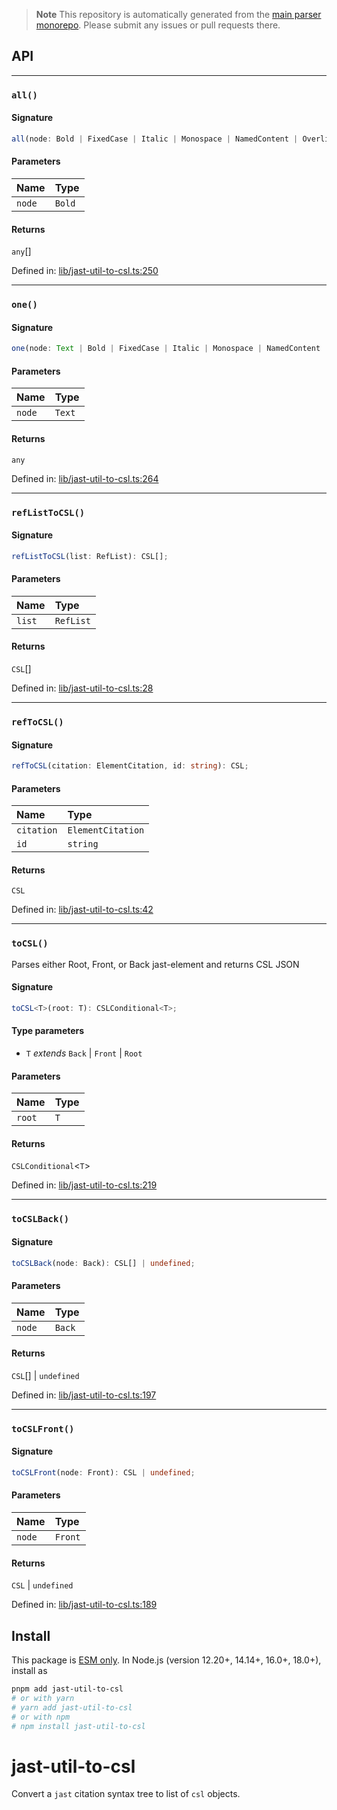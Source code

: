 > **Note**
> This repository is automatically generated from the [main parser monorepo](https://github.com/TrialAndErrorOrg/parsers). Please submit any issues or pull requests there.

## API

***

### `all()`

#### Signature

```ts
all(node: Bold | FixedCase | Italic | Monospace | NamedContent | Overline | Roman | Ruby | SansSerif | Sc | Strike | StyledContent | Sub | Sup | Underline | AbbrevJournaltitle | Abbrev | Def | Abstract | Label | ObjectId | P | Sec | Title | AccessDate | Ack | KwdGroup | RefList | SubjGroup | Address | AddrLine | City | Country | Email | ExtLink | Fax | Institution | InstitutionWrap | Phone | PostalCode | State | Uri | Alternatives | ChemStruct | IndexTerm | IndexTermrangeend | InlineFormula | InlineGraphic | InlineMedia | MilestoneEnd | MilestoneStart | PrivateChar | AffAlternatives | Aff | Break | Fn | InlineSupplementarymaterial | RelatedArticle | RelatedObject | Target | Xref | Array | Code | Graphic | Media | Preformat | SupplementaryMaterial | Table | TexMath | TextualForm | AltText | AltTitle | Annotation | Anonymous | AnswerSet | Answer | Explanation | Subtitle | BlockAlternatives | BoxedText | ChemStructwrap | DefList | DispFormula | DispFormulagroup | DispQuote | Fig | FigGroup | FnGroup | Glossary | List | Question | QuestionWrap | QuestionWrapgroup | Speech | Statement | TableWrap | TableWrapgroup | VerseGroup | AppGroup | App | Permissions | SecMeta | Attrib | LongDesc | Tbody | ArticleCategories | SeriesText | SeriesTitle | ArticleId | ArticleMeta | Isbn | ArticleVersion | ArticleVersionalternatives | AuthorNotes | Conference | ContribGroup | Counts | CustomMetagroup | ElocationId | Fpage | FundingGroup | History | Issue | IssueId | IssuePart | IssueSponsor | IssueTitle | IssueTitlegroup | Lpage | PageRange | Product | PubDate | PubDatenotavailable | PubHistory | SelfUri | Supplement | SupportGroup | TitleGroup | TransAbstract | Volume | VolumeId | VolumeIssuegroup | VolumeSeries | ArticleTitle | Article | Back | Body | FloatsGroup | Front | ProcessingMeta | Response | SubArticle | AuthorComment | Corresp | AwardDesc | AwardGroup | AwardId | AwardName | FundingSource | PrincipalAwardrecipient | PrincipalInvestigator | SupportSource | Bio | Notes | SigBlock | Caption | ChapterTitle | CitationAlternatives | ElementCitation | MixedCitation | NlmCitation | Colgroup | Col | CollabAlternatives | Collab | OnBehalfof | Role | Comment | CompoundKwdpart | CompoundKwd | CompoundSubjectpart | CompoundSubject | ConfAcronym | ConfDate | ConfLoc | ConfName | ConfNum | ConfSponsor | ConfTheme | Contrib | ContribId | Degrees | Name | NameAlternatives | StringName | ContributedResourcegroup | ResourceGroup | SupportDescription | CopyrightHolder | CopyrightStatement | CopyrightYear | Count | EquationCount | FigCount | PageCount | RefCount | TableCount | WordCount | CustomMeta | MetaName | MetaValue | DataTitle | DateIncitation | Day | Era | Month | Season | Year | Date | DefHead | DefItem | Term | TermHead | Edition | Etal | Gov | Issn | IssnL | PartTitle | Patent | PersonGroup | PubId | PublisherLoc | PublisherName | Series | Size | Source | Std | StringDate | TransSource | TransTitle | Version | EventDesc | Event | ExtendedBy | FrontStub | JournalMeta | FundingStatement | OpenAccess | GivenNames | GlyphData | GlyphRef | Hr | See | SeeAlso | InstitutionId | IssueSubtitle | TransTitlegroup | JournalId | JournalTitlegroup | Publisher | JournalSubtitle | JournalTitle | Kwd | NestedKwd | LicenseP | Price | License | ListItem | Prefix | Suffix | Surname | TimeStamp | Note | Option | OverlineEnd | OverlineStart | RestrictedBy | QuestionPreamble | Rb | Ref | ResourceName | ResourceWrap | ResourceId | Rp | Rt | Sig | Speaker | StdOrganization | StringConf | Subject | Tfoot | Thead | Tr | TableWrapfoot | Td | Th | TransSubtitle | UnderlineEnd | UnderlineStart | UnstructuredKwdgroup | VerseLine | X): any[];
```

#### Parameters

| Name | Type |
| :------ | :------ |
| `node` | `Bold` | `FixedCase` | `Italic` | `Monospace` | `NamedContent` | `Overline` | `Roman` | `Ruby` | `SansSerif` | `Sc` | `Strike` | `StyledContent` | `Sub` | `Sup` | `Underline` | `AbbrevJournaltitle` | `Abbrev` | `Def` | `Abstract` | `Label` | `ObjectId` | `P` | `Sec` | `Title` | `AccessDate` | `Ack` | `KwdGroup` | `RefList` | `SubjGroup` | `Address` | `AddrLine` | `City` | `Country` | `Email` | `ExtLink` | `Fax` | `Institution` | `InstitutionWrap` | `Phone` | `PostalCode` | `State` | `Uri` | `Alternatives` | `ChemStruct` | `IndexTerm` | `IndexTermrangeend` | `InlineFormula` | `InlineGraphic` | `InlineMedia` | `MilestoneEnd` | `MilestoneStart` | `PrivateChar` | `AffAlternatives` | `Aff` | `Break` | `Fn` | `InlineSupplementarymaterial` | `RelatedArticle` | `RelatedObject` | `Target` | `Xref` | `Array` | `Code` | `Graphic` | `Media` | `Preformat` | `SupplementaryMaterial` | `Table` | `TexMath` | `TextualForm` | `AltText` | `AltTitle` | `Annotation` | `Anonymous` | `AnswerSet` | `Answer` | `Explanation` | `Subtitle` | `BlockAlternatives` | `BoxedText` | `ChemStructwrap` | `DefList` | `DispFormula` | `DispFormulagroup` | `DispQuote` | `Fig` | `FigGroup` | `FnGroup` | `Glossary` | `List` | `Question` | `QuestionWrap` | `QuestionWrapgroup` | `Speech` | `Statement` | `TableWrap` | `TableWrapgroup` | `VerseGroup` | `AppGroup` | `App` | `Permissions` | `SecMeta` | `Attrib` | `LongDesc` | `Tbody` | `ArticleCategories` | `SeriesText` | `SeriesTitle` | `ArticleId` | `ArticleMeta` | `Isbn` | `ArticleVersion` | `ArticleVersionalternatives` | `AuthorNotes` | `Conference` | `ContribGroup` | `Counts` | `CustomMetagroup` | `ElocationId` | `Fpage` | `FundingGroup` | `History` | `Issue` | `IssueId` | `IssuePart` | `IssueSponsor` | `IssueTitle` | `IssueTitlegroup` | `Lpage` | `PageRange` | `Product` | `PubDate` | `PubDatenotavailable` | `PubHistory` | `SelfUri` | `Supplement` | `SupportGroup` | `TitleGroup` | `TransAbstract` | `Volume` | `VolumeId` | `VolumeIssuegroup` | `VolumeSeries` | `ArticleTitle` | `Article` | `Back` | `Body` | `FloatsGroup` | `Front` | `ProcessingMeta` | `Response` | `SubArticle` | `AuthorComment` | `Corresp` | `AwardDesc` | `AwardGroup` | `AwardId` | `AwardName` | `FundingSource` | `PrincipalAwardrecipient` | `PrincipalInvestigator` | `SupportSource` | `Bio` | `Notes` | `SigBlock` | `Caption` | `ChapterTitle` | `CitationAlternatives` | `ElementCitation` | `MixedCitation` | `NlmCitation` | `Colgroup` | `Col` | `CollabAlternatives` | `Collab` | `OnBehalfof` | `Role` | `Comment` | `CompoundKwdpart` | `CompoundKwd` | `CompoundSubjectpart` | `CompoundSubject` | `ConfAcronym` | `ConfDate` | `ConfLoc` | `ConfName` | `ConfNum` | `ConfSponsor` | `ConfTheme` | `Contrib` | `ContribId` | `Degrees` | `Name` | `NameAlternatives` | `StringName` | `ContributedResourcegroup` | `ResourceGroup` | `SupportDescription` | `CopyrightHolder` | `CopyrightStatement` | `CopyrightYear` | `Count` | `EquationCount` | `FigCount` | `PageCount` | `RefCount` | `TableCount` | `WordCount` | `CustomMeta` | `MetaName` | `MetaValue` | `DataTitle` | `DateIncitation` | `Day` | `Era` | `Month` | `Season` | `Year` | `Date` | `DefHead` | `DefItem` | `Term` | `TermHead` | `Edition` | `Etal` | `Gov` | `Issn` | `IssnL` | `PartTitle` | `Patent` | `PersonGroup` | `PubId` | `PublisherLoc` | `PublisherName` | `Series` | `Size` | `Source` | `Std` | `StringDate` | `TransSource` | `TransTitle` | `Version` | `EventDesc` | `Event` | `ExtendedBy` | `FrontStub` | `JournalMeta` | `FundingStatement` | `OpenAccess` | `GivenNames` | `GlyphData` | `GlyphRef` | `Hr` | `See` | `SeeAlso` | `InstitutionId` | `IssueSubtitle` | `TransTitlegroup` | `JournalId` | `JournalTitlegroup` | `Publisher` | `JournalSubtitle` | `JournalTitle` | `Kwd` | `NestedKwd` | `LicenseP` | `Price` | `License` | `ListItem` | `Prefix` | `Suffix` | `Surname` | `TimeStamp` | `Note` | `Option` | `OverlineEnd` | `OverlineStart` | `RestrictedBy` | `QuestionPreamble` | `Rb` | `Ref` | `ResourceName` | `ResourceWrap` | `ResourceId` | `Rp` | `Rt` | `Sig` | `Speaker` | `StdOrganization` | `StringConf` | `Subject` | `Tfoot` | `Thead` | `Tr` | `TableWrapfoot` | `Td` | `Th` | `TransSubtitle` | `UnderlineEnd` | `UnderlineStart` | `UnstructuredKwdgroup` | `VerseLine` | `X` |

#### Returns

`any`[]

Defined in:  [lib/jast-util-to-csl.ts:250](https://github.com/TrialAndErrorOrg/parsers/blob/d1cc864/libs/jast/jast-util-to-csl/src/lib/jast-util-to-csl.ts#L250)

***

### `one()`

#### Signature

```ts
one(node: Text | Bold | FixedCase | Italic | Monospace | NamedContent | Overline | Roman | Ruby | SansSerif | Sc | Strike | StyledContent | Sub | Sup | Underline | AbbrevJournaltitle | Abbrev | Def | Abstract | Label | ObjectId | P | Sec | Title | AccessDate | Ack | KwdGroup | RefList | SubjGroup | Address | AddrLine | City | Country | Email | ExtLink | Fax | Institution | InstitutionWrap | Phone | PostalCode | State | Uri | Alternatives | ChemStruct | IndexTerm | IndexTermrangeend | InlineFormula | InlineGraphic | InlineMedia | MilestoneEnd | MilestoneStart | PrivateChar | AffAlternatives | Aff | Break | Fn | InlineSupplementarymaterial | RelatedArticle | RelatedObject | Target | Xref | Array | Code | Graphic | Media | Preformat | SupplementaryMaterial | Table | TexMath | TextualForm | AltText | AltTitle | Annotation | Anonymous | AnswerSet | Answer | Explanation | Subtitle | BlockAlternatives | BoxedText | ChemStructwrap | DefList | DispFormula | DispFormulagroup | DispQuote | Fig | FigGroup | FnGroup | Glossary | List | Question | QuestionWrap | QuestionWrapgroup | Speech | Statement | TableWrap | TableWrapgroup | VerseGroup | AppGroup | App | Permissions | SecMeta | Attrib | LongDesc | Tbody | ArticleCategories | SeriesText | SeriesTitle | ArticleId | ArticleMeta | Isbn | ArticleVersion | ArticleVersionalternatives | AuthorNotes | Conference | ContribGroup | Counts | CustomMetagroup | ElocationId | Fpage | FundingGroup | History | Issue | IssueId | IssuePart | IssueSponsor | IssueTitle | IssueTitlegroup | Lpage | PageRange | Product | PubDate | PubDatenotavailable | PubHistory | SelfUri | Supplement | SupportGroup | TitleGroup | TransAbstract | Volume | VolumeId | VolumeIssuegroup | VolumeSeries | ArticleTitle | Article | Back | Body | FloatsGroup | Front | ProcessingMeta | Response | SubArticle | AuthorComment | Corresp | AwardDesc | AwardGroup | AwardId | AwardName | FundingSource | PrincipalAwardrecipient | PrincipalInvestigator | SupportSource | Bio | Notes | SigBlock | Caption | ChapterTitle | CitationAlternatives | ElementCitation | MixedCitation | NlmCitation | Colgroup | Col | CollabAlternatives | Collab | OnBehalfof | Role | Comment | CompoundKwdpart | CompoundKwd | CompoundSubjectpart | CompoundSubject | ConfAcronym | ConfDate | ConfLoc | ConfName | ConfNum | ConfSponsor | ConfTheme | Contrib | ContribId | Degrees | Name | NameAlternatives | StringName | ContributedResourcegroup | ResourceGroup | SupportDescription | CopyrightHolder | CopyrightStatement | CopyrightYear | Count | EquationCount | FigCount | PageCount | RefCount | TableCount | WordCount | CustomMeta | MetaName | MetaValue | DataTitle | DateIncitation | Day | Era | Month | Season | Year | Date | DefHead | DefItem | Term | TermHead | Edition | Etal | Gov | Issn | IssnL | PartTitle | Patent | PersonGroup | PubId | PublisherLoc | PublisherName | Series | Size | Source | Std | StringDate | TransSource | TransTitle | Version | EventDesc | Event | ExtendedBy | FrontStub | JournalMeta | FundingStatement | OpenAccess | GivenNames | GlyphData | GlyphRef | Hr | See | SeeAlso | InstitutionId | IssueSubtitle | TransTitlegroup | JournalId | JournalTitlegroup | Publisher | JournalSubtitle | JournalTitle | Kwd | NestedKwd | LicenseP | Price | License | ListItem | Prefix | Suffix | Surname | TimeStamp | Note | Option | OverlineEnd | OverlineStart | RestrictedBy | QuestionPreamble | Rb | Ref | ResourceName | ResourceWrap | ResourceId | Rp | Rt | Sig | Speaker | StdOrganization | StringConf | Subject | Tfoot | Thead | Tr | TableWrapfoot | Td | Th | TransSubtitle | UnderlineEnd | UnderlineStart | UnstructuredKwdgroup | VerseLine | X): any;
```

#### Parameters

| Name | Type |
| :------ | :------ |
| `node` | `Text` | `Bold` | `FixedCase` | `Italic` | `Monospace` | `NamedContent` | `Overline` | `Roman` | `Ruby` | `SansSerif` | `Sc` | `Strike` | `StyledContent` | `Sub` | `Sup` | `Underline` | `AbbrevJournaltitle` | `Abbrev` | `Def` | `Abstract` | `Label` | `ObjectId` | `P` | `Sec` | `Title` | `AccessDate` | `Ack` | `KwdGroup` | `RefList` | `SubjGroup` | `Address` | `AddrLine` | `City` | `Country` | `Email` | `ExtLink` | `Fax` | `Institution` | `InstitutionWrap` | `Phone` | `PostalCode` | `State` | `Uri` | `Alternatives` | `ChemStruct` | `IndexTerm` | `IndexTermrangeend` | `InlineFormula` | `InlineGraphic` | `InlineMedia` | `MilestoneEnd` | `MilestoneStart` | `PrivateChar` | `AffAlternatives` | `Aff` | `Break` | `Fn` | `InlineSupplementarymaterial` | `RelatedArticle` | `RelatedObject` | `Target` | `Xref` | `Array` | `Code` | `Graphic` | `Media` | `Preformat` | `SupplementaryMaterial` | `Table` | `TexMath` | `TextualForm` | `AltText` | `AltTitle` | `Annotation` | `Anonymous` | `AnswerSet` | `Answer` | `Explanation` | `Subtitle` | `BlockAlternatives` | `BoxedText` | `ChemStructwrap` | `DefList` | `DispFormula` | `DispFormulagroup` | `DispQuote` | `Fig` | `FigGroup` | `FnGroup` | `Glossary` | `List` | `Question` | `QuestionWrap` | `QuestionWrapgroup` | `Speech` | `Statement` | `TableWrap` | `TableWrapgroup` | `VerseGroup` | `AppGroup` | `App` | `Permissions` | `SecMeta` | `Attrib` | `LongDesc` | `Tbody` | `ArticleCategories` | `SeriesText` | `SeriesTitle` | `ArticleId` | `ArticleMeta` | `Isbn` | `ArticleVersion` | `ArticleVersionalternatives` | `AuthorNotes` | `Conference` | `ContribGroup` | `Counts` | `CustomMetagroup` | `ElocationId` | `Fpage` | `FundingGroup` | `History` | `Issue` | `IssueId` | `IssuePart` | `IssueSponsor` | `IssueTitle` | `IssueTitlegroup` | `Lpage` | `PageRange` | `Product` | `PubDate` | `PubDatenotavailable` | `PubHistory` | `SelfUri` | `Supplement` | `SupportGroup` | `TitleGroup` | `TransAbstract` | `Volume` | `VolumeId` | `VolumeIssuegroup` | `VolumeSeries` | `ArticleTitle` | `Article` | `Back` | `Body` | `FloatsGroup` | `Front` | `ProcessingMeta` | `Response` | `SubArticle` | `AuthorComment` | `Corresp` | `AwardDesc` | `AwardGroup` | `AwardId` | `AwardName` | `FundingSource` | `PrincipalAwardrecipient` | `PrincipalInvestigator` | `SupportSource` | `Bio` | `Notes` | `SigBlock` | `Caption` | `ChapterTitle` | `CitationAlternatives` | `ElementCitation` | `MixedCitation` | `NlmCitation` | `Colgroup` | `Col` | `CollabAlternatives` | `Collab` | `OnBehalfof` | `Role` | `Comment` | `CompoundKwdpart` | `CompoundKwd` | `CompoundSubjectpart` | `CompoundSubject` | `ConfAcronym` | `ConfDate` | `ConfLoc` | `ConfName` | `ConfNum` | `ConfSponsor` | `ConfTheme` | `Contrib` | `ContribId` | `Degrees` | `Name` | `NameAlternatives` | `StringName` | `ContributedResourcegroup` | `ResourceGroup` | `SupportDescription` | `CopyrightHolder` | `CopyrightStatement` | `CopyrightYear` | `Count` | `EquationCount` | `FigCount` | `PageCount` | `RefCount` | `TableCount` | `WordCount` | `CustomMeta` | `MetaName` | `MetaValue` | `DataTitle` | `DateIncitation` | `Day` | `Era` | `Month` | `Season` | `Year` | `Date` | `DefHead` | `DefItem` | `Term` | `TermHead` | `Edition` | `Etal` | `Gov` | `Issn` | `IssnL` | `PartTitle` | `Patent` | `PersonGroup` | `PubId` | `PublisherLoc` | `PublisherName` | `Series` | `Size` | `Source` | `Std` | `StringDate` | `TransSource` | `TransTitle` | `Version` | `EventDesc` | `Event` | `ExtendedBy` | `FrontStub` | `JournalMeta` | `FundingStatement` | `OpenAccess` | `GivenNames` | `GlyphData` | `GlyphRef` | `Hr` | `See` | `SeeAlso` | `InstitutionId` | `IssueSubtitle` | `TransTitlegroup` | `JournalId` | `JournalTitlegroup` | `Publisher` | `JournalSubtitle` | `JournalTitle` | `Kwd` | `NestedKwd` | `LicenseP` | `Price` | `License` | `ListItem` | `Prefix` | `Suffix` | `Surname` | `TimeStamp` | `Note` | `Option` | `OverlineEnd` | `OverlineStart` | `RestrictedBy` | `QuestionPreamble` | `Rb` | `Ref` | `ResourceName` | `ResourceWrap` | `ResourceId` | `Rp` | `Rt` | `Sig` | `Speaker` | `StdOrganization` | `StringConf` | `Subject` | `Tfoot` | `Thead` | `Tr` | `TableWrapfoot` | `Td` | `Th` | `TransSubtitle` | `UnderlineEnd` | `UnderlineStart` | `UnstructuredKwdgroup` | `VerseLine` | `X` |

#### Returns

`any`

Defined in:  [lib/jast-util-to-csl.ts:264](https://github.com/TrialAndErrorOrg/parsers/blob/d1cc864/libs/jast/jast-util-to-csl/src/lib/jast-util-to-csl.ts#L264)

***

### `refListToCSL()`

#### Signature

```ts
refListToCSL(list: RefList): CSL[];
```

#### Parameters

| Name | Type |
| :------ | :------ |
| `list` | `RefList` |

#### Returns

`CSL`[]

Defined in:  [lib/jast-util-to-csl.ts:28](https://github.com/TrialAndErrorOrg/parsers/blob/d1cc864/libs/jast/jast-util-to-csl/src/lib/jast-util-to-csl.ts#L28)

***

### `refToCSL()`

#### Signature

```ts
refToCSL(citation: ElementCitation, id: string): CSL;
```

#### Parameters

| Name | Type |
| :------ | :------ |
| `citation` | `ElementCitation` |
| `id` | `string` |

#### Returns

`CSL`

Defined in:  [lib/jast-util-to-csl.ts:42](https://github.com/TrialAndErrorOrg/parsers/blob/d1cc864/libs/jast/jast-util-to-csl/src/lib/jast-util-to-csl.ts#L42)

***

### `toCSL()`

Parses either Root, Front, or Back jast-element and returns CSL JSON

#### Signature

```ts
toCSL<T>(root: T): CSLConditional<T>;
```

#### Type parameters

*   `T` *extends* `Back` | `Front` | `Root`

#### Parameters

| Name | Type |
| :------ | :------ |
| `root` | `T` |

#### Returns

`CSLConditional`<`T`>

Defined in:  [lib/jast-util-to-csl.ts:219](https://github.com/TrialAndErrorOrg/parsers/blob/d1cc864/libs/jast/jast-util-to-csl/src/lib/jast-util-to-csl.ts#L219)

***

### `toCSLBack()`

#### Signature

```ts
toCSLBack(node: Back): CSL[] | undefined;
```

#### Parameters

| Name | Type |
| :------ | :------ |
| `node` | `Back` |

#### Returns

`CSL`[] | `undefined`

Defined in:  [lib/jast-util-to-csl.ts:197](https://github.com/TrialAndErrorOrg/parsers/blob/d1cc864/libs/jast/jast-util-to-csl/src/lib/jast-util-to-csl.ts#L197)

***

### `toCSLFront()`

#### Signature

```ts
toCSLFront(node: Front): CSL | undefined;
```

#### Parameters

| Name | Type |
| :------ | :------ |
| `node` | `Front` |

#### Returns

`CSL` | `undefined`

Defined in:  [lib/jast-util-to-csl.ts:189](https://github.com/TrialAndErrorOrg/parsers/blob/d1cc864/libs/jast/jast-util-to-csl/src/lib/jast-util-to-csl.ts#L189)

## Install

This package is [ESM only](https://gist.github.com/sindresorhus/a39789f98801d908bbc7ff3ecc99d99c). In Node.js (version 12.20+, 14.14+, 16.0+, 18.0+), install as

```bash
pnpm add jast-util-to-csl
# or with yarn
# yarn add jast-util-to-csl
# or with npm
# npm install jast-util-to-csl
```

# jast-util-to-csl

Convert a `jast` citation syntax tree to list of `csl` objects.
